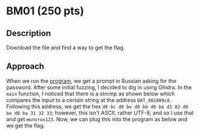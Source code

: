 # BM01 (250 pts)

## Description
Download the file and find a way to get the flag.

## Approach
When we run the [program](bm01.zip), we get a prompt in Russian asking for the password. After some initial fuzzing, I decided to dig in using Ghidra. In the `main` function, I noticed that there is a strcmp as shown below which compares the input to a certain string at the address `DAT_001009c8`. 
[](strcmp.jpg)
Following this address, we get the hex `d0 bc d0 be d0 bb d0 be d1 82 d0 be d0 ba 31 32 33`; however, this isn't ASCII, rather UTF-8, and so I use that and get `молоток123`. Now, we can plug this into the program as below and we get the flag. 
